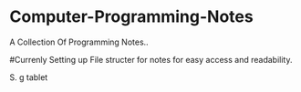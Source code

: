 # Computer-Programming-Notes
A Collection Of Programming Notes..

#Currenly Setting up File structer for notes for easy access and readability.

S. 
g tablet
